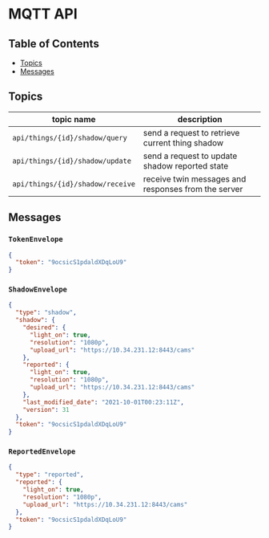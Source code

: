 # MQTT API

## Table of Contents

- [Topics](#topics)
- [Messages](#messages)

## Topics

| topic name                       | description                                         |
| -------------------------------- | --------------------------------------------------- |
| `api/things/{id}/shadow/query`   | send a request to retrieve current thing shadow     |
| `api/things/{id}/shadow/update`  | send a request to update shadow reported state      |
| `api/things/{id}/shadow/receive` | receive twin messages and responses from the server |

## Messages

### `TokenEnvelope`

```json
{
  "token": "9ocsicS1pdaldXDqLoU9"
}
```

### `ShadowEnvelope`

```json
{
  "type": "shadow",
  "shadow": {
    "desired": {
      "light_on": true,
      "resolution": "1080p",
      "upload_url": "https://10.34.231.12:8443/cams"
    },
    "reported": {
      "light_on": true,
      "resolution": "1080p",
      "upload_url": "https://10.34.231.12:8443/cams"
    },
    "last_modified_date": "2021-10-01T00:23:11Z",
    "version": 31
  },
  "token": "9ocsicS1pdaldXDqLoU9"
}
```

### `ReportedEnvelope`

```json
{
  "type": "reported",
  "reported": {
    "light_on": true,
    "resolution": "1080p",
    "upload_url": "https://10.34.231.12:8443/cams"
  },
  "token": "9ocsicS1pdaldXDqLoU9"
}
```
